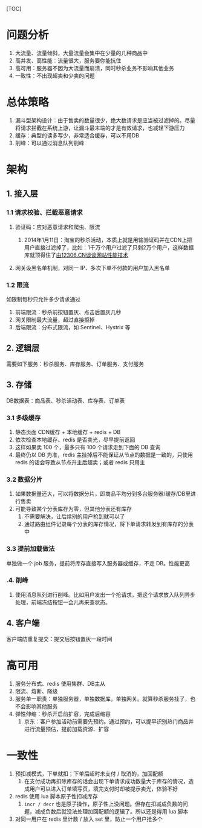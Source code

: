 [TOC]



# 问题分析

1. 大流量、流量倾斜，大量流量会集中在少量的几种商品中
2. 高并发、高性能：流量很大，服务要你能抗住
3. 高可用：服务器不因为大流量而崩溃，同时秒杀业务不影响其他业务
4. 一致性：不出现超卖和少卖的问题



# 总体策略

1. 漏斗型架构设计：由于售卖的数量很少，绝大数请求是应当被过滤掉的。尽量将请求拦截在系统上游，让漏斗最末端的才是有效请求，也减轻下游压力
2. 缓存：典型的读多写少，非常适合缓存，可以不用DB
3. 削峰：可以通过消息队列削峰



# 架构

## 1. 接入层

### 1.1 请求校验、拦截恶意请求

1. 验证码：应对恶意请求和爬虫、限流
   1. 2014年1月11日：淘宝的秒杀活动，本质上就是用输验证码并在CDN上把用户直接过滤掉了，比如：1千万个用户过滤了只剩2万个用户，这样数据库就顶得住了[由12306.CN谈谈网站性能技术](https://coolshell.cn/articles/6470.html)

2. 网关设黑名单机制，对同一 IP、多次下单不付款的用户加入黑名单



### 1.2 限流

如限制每秒只允许多少请求通过

1. 前端限流：秒杀前按钮置灰、点击后置灰几秒
2. 网关限制最大流量，超过直接拒掉
3. 后端限流：分布式限流，如 Sentinel、Hystrix 等



## 2. 逻辑层

需要如下服务：秒杀服务、库存服务、订单服务、支付服务



## 3. 存储

DB数据表：商品表、秒杀活动表、库存表、订单表



### 3.1 多级缓存

1. 静态页面 CDN缓存 + 本地缓存 + redis + DB
2. 依次检查本地缓存、redis 是否卖光，尽早提前返回
3. 这样如果卖 100 个，最多只有 100 个请求走到下面的 DB 查询
4. 最终仍以 DB 为准，redis 主挂掉后不能保证从节点的数据是一致的，只使用 redis 的话会导致从节点升主后超卖；或者 redis 只用主



### 3.2 数据分片

1. 如果数据量还大，可以将数据分片，即商品平均分到多台服务器/缓存/DB里进行售卖
2. 可能导致某个分表库存为零，但其他分表还有库存
   1. 不需要解决，让后续别的用户抢到就可以了
   2. 通过路由组件记录每个分表的库存情况，将下单请求转发到有库存的分表中



### 3.3 提前加载做法

单独做一个 job 服务，提前将库存直接写入服务器或缓存，不走 DB。性能更高



### .4. 削峰

1. 使用消息队列进行削峰。比如用户发出一个抢请求，把这个请求放入队列异步处理，前端冻结按钮一会儿再来查状态。



## 4. 客户端

客户端防重复提交：提交后按钮置灰一段时间



# 高可用

1. 服务分布式、redis 使用集群、DB主从
2. 限流、熔断、降级
3. 服务单一职责：单独服务器，单独数据库，单独网关。就算秒杀服务挂了，也不会影响其他服务
4. 弹性伸缩：秒杀开启前扩容，完成后缩容
   1. 京东：客户参加活动前需要先预约。通过预约，可以提早识别热门商品并进行流量预估，提前加载资源、扩容



# 一致性

1. 预扣减模式，下单就扣；下单后超时未支付 / 取消的，加回配额
   1. 在支付成功再扣除库存的话会出现下单请求成功数量大于库存的情况，造成用户可以进入订单填写页，填完支付时却被提示卖光，体验不好
2. redis 使用 lua 脚本原子性扣减库存
   1. `incr / decr` 也是原子操作，原子性上没问题。但存在扣减成负数的问题，减成负数后就没法处理加回配额的逻辑了。所以还是得用 lua 脚本
3. 对同一用户在 redis 里计数 / 放入 set 里，防止一个用户抢多个
